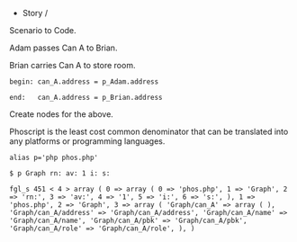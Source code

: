 - Story / 

Scenario to Code.

Adam passes Can A to Brian.

Brian carries Can A to store room.

```
begin: can_A.address = p_Adam.address

end:   can_A.address = p_Brian.address
```

Create nodes for the above.

Phoscript is the least cost common denominator that can be translated into any platforms or programming languages.

```
alias p='php phos.php'
```

```
$ p Graph rn: av: 1 i: s:

fgl_s 451 < 4 > array ( 0 => array ( 0 => 'phos.php', 1 => 'Graph', 2 => 'rn:', 3 => 'av:', 4 => '1', 5 => 'i:', 6 => 's:', ), 1 => 'phos.php', 2 => 'Graph', 3 => array ( 'Graph/can_A' => array ( ), 'Graph/can_A/address' => 'Graph/can_A/address', 'Graph/can_A/name' => 'Graph/can_A/name', 'Graph/can_A/pbk' => 'Graph/can_A/pbk', 'Graph/can_A/role' => 'Graph/can_A/role', ), )
```
